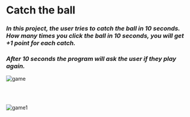# Catch the ball

### *In this project, the user tries to catch the ball in 10 seconds. How many times you click the ball in 10 seconds, you will get +1 point for each catch.*

### *After 10 seconds the program will ask the user if they play again.*



![game](https://user-images.githubusercontent.com/80538415/189542162-3424bb94-e6a5-44c3-b823-99773a83a4ff.png)


<br>

<br>

![game1](https://user-images.githubusercontent.com/80538415/189542172-a388f192-e29b-49f3-89f2-b7491c870de8.png)

